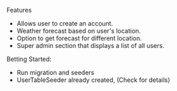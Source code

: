 
Features

- Allows user to create an account.
- Weather forecast based on user's location.
- Option to get forecast for different location.
- Super admin section that displays a list of all users.

Betting Started:
- Run migration and seeders
- UserTableSeeder already created, (Check for details)

